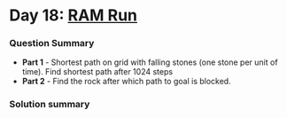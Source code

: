 # Day 18: [RAM Run](https://adventofcode.com/2024/day/18)

### Question Summary
- **Part 1** - Shortest path on grid with falling stones (one stone per unit of time). Find shortest path after 1024 steps
- **Part 2** - Find the rock after which path to goal is blocked. 

### Solution summary 

